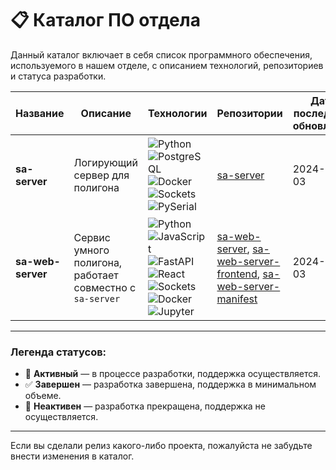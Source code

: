 # 📋 Каталог ПО отдела

Данный каталог включает в себя список программного обеспечения, используемого в нашем отделе, с описанием технологий, репозиториев и статуса разработки.

| Название          | Описание                                                   | Технологии                                                                                             | Репозитории                                                                                                                                              | Дата последнего обновления | Статус                                      | Версия  | Зависимости |
|-------------------|------------------------------------------------------------|--------------------------------------------------------------------------------------------------------|----------------------------------------------------------------------------------------------------------------------------------------------------------|----------------------------|---------------------------------------------|---------|-------------|
| **sa-server**      | Логирующий сервер для полигона                             | ![Python](https://img.shields.io/badge/-Python-3776AB?logo=python&logoColor=white) ![PostgreSQL](https://img.shields.io/badge/-PostgreSQL-336791?logo=postgresql&logoColor=white) ![Docker](https://img.shields.io/badge/-Docker-2496ED?logo=docker&logoColor=white) ![Sockets](https://img.shields.io/badge/-Sockets-FF6F00) ![PySerial](https://img.shields.io/badge/-PySerial-00897B) | [sa-server](https://github.com/technomaticsDevTeam/sa-server)                                                                                             | 2024-10-03                  | 🔄 **Активный** (ведется рефакторинг и поддержка) | 1.0.7   | **Python 3.12**: `crcmod==1.7` `psycopg2==2.9.9` `pyserial==3.5` `PyYAML==6.0.1`<br> **Docker Compose v3.8** |
| **sa-web-server**  | Сервис умного полигона, работает совместно с `sa-server`   | ![Python](https://img.shields.io/badge/-Python-3776AB?logo=python&logoColor=white) ![JavaScript](https://img.shields.io/badge/-JavaScript-F7DF1E?logo=javascript&logoColor=black) ![FastAPI](https://img.shields.io/badge/-FastAPI-009688?logo=fastapi&logoColor=white) ![React](https://img.shields.io/badge/-React-61DAFB?logo=react&logoColor=black) ![Sockets](https://img.shields.io/badge/-Sockets-FF6F00) ![Docker](https://img.shields.io/badge/-Docker-2496ED?logo=docker&logoColor=white) ![Jupyter](https://img.shields.io/badge/-Jupyter-F37626?logo=jupyter&logoColor=white) | [sa-web-server](https://github.com/technomaticsDevTeam/sa-web-server), [sa-web-server-frontend](https://github.com/technomaticsDevTeam/sa-web-server-frontend), [sa-web-server-manifest](https://github.com/technomaticsDevTeam/sa-web-server-manifest) | 2024-10-03                  | 🔄 **Активный** (ведется рефакторинг и поддержка) | 1.0.3   | **Python 3.12**, **Node.js 20**, **Docker Compose v3.8** |

---

### Легенда статусов:
- 🔄 **Активный** — в процессе разработки, поддержка осуществляется.
- ✅ **Завершен** — разработка завершена, поддержка в минимальном объеме.
- 🛑 **Неактивен** — разработка прекращена, поддержка не осуществляется.

---

Если вы сделали релиз какого-либо проекта, пожалуйста не забудьте внести изменения в каталог.
